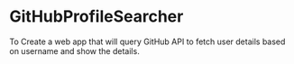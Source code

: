 # GitHubProfileSearcher
To Create a web app that will query GitHub API to fetch user details based on username and show the details. 
